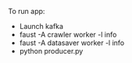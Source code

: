 To run app:

* Launch kafka
* faust -A crawler worker -l info
* faust -A datasaver worker -l info
* python producer.py
